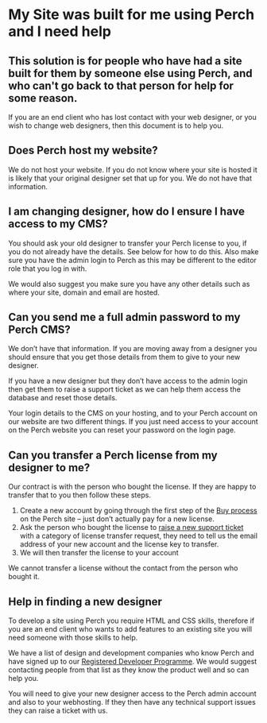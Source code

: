 # My Site was built for me using Perch and I need help

## This solution is for people who have had a site built for them by someone else using Perch, and who can't go back to that person for help for some reason.

If you are an end client who has lost contact with your web designer, or you wish to change web designers, then this document is to help you.

## Does Perch host my website?

We do not host your website. If you do not know where your site is hosted it is likely that your original designer set that up for you. We do not have that information.

## I am changing designer, how do I ensure I have access to my CMS?

You should ask your old designer to transfer your Perch license to you, if you do not already have the details. See below for how to do this. Also make sure you have the admin login to Perch as this may be different to the editor role that you log in with.

We would also suggest you make sure you have any other details such as where your site, domain and email are hosted.

## Can you send me a full admin password to my Perch CMS?

We don’t have that information. If you are moving away from a designer you should ensure that you get those details from them to give to your new designer.

If you have a new designer but they don’t have access to the admin login then get them to raise a support ticket as we can help them access the database and reset those details.

Your login details to the CMS on your hosting, and to your Perch account on our website are two different things. If you just need access to your account on the Perch website you can reset your password on the login page.

## Can you transfer a Perch license from my designer to me?

Our contract is with the person who bought the license. If they are happy to transfer that to you then follow these steps.

1. Create a new account by going through the first step of the [Buy process](https://grabaperch.com/buy) on the Perch site – just don’t actually pay for a new license.
2. Ask the person who bought the license to [raise a new support ticket](http://support.grabaperch.com/index.php?pg=request) with a category of license transfer request, they need to tell us the email address of your new account and the license key to transfer.
3. We will then transfer the license to your account

We cannot transfer a license without the contact from the person who bought it.

## Help in finding a new designer

To develop a site using Perch you require HTML and CSS skills, therefore if you are an end client who wants to add features to an existing site you will need someone with those skills to help.

We have a list of design and development companies who know Perch and have signed up to our [Registered Developer Programme](https://grabaperch.com/developers). We would suggest contacting people from that list as they know the product well and so can help you.

You will need to give your new designer access to the Perch admin account and also to your webhosting. If they then have any technical support issues they can raise a ticket with us.

